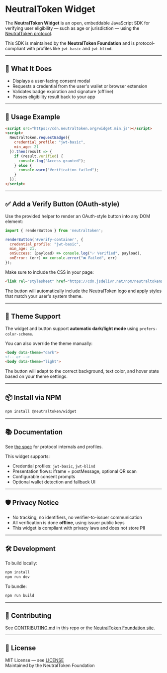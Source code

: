 # NeutralToken Widget

The **NeutralToken Widget** is an open, embeddable JavaScript SDK for verifying user eligibility — such as age or jurisdiction — using the [NeutralToken protocol](https://github.com/neutraltoken/neutraltoken-spec).

This SDK is maintained by the **NeutralToken Foundation** and is protocol-compliant with profiles like `jwt-basic` and `jwt-blind`.

---

## 🚀 What It Does

- Displays a user-facing consent modal
- Requests a credential from the user's wallet or browser extension
- Validates badge expiration and signature (offline)
- Passes eligibility result back to your app

---

## 🧩 Usage Example

```html
<script src="https://cdn.neutraltoken.org/widget.min.js"></script>
<script>
  NeutralToken.requestBadge({
    credential_profile: "jwt-basic",
    min_age: 21
  }).then(result => {
    if (result.verified) {
      console.log("Access granted");
    } else {
      console.warn("Verification failed");
    }
  });
</script>
```

---

## ✅ Add a Verify Button (OAuth-style)

Use the provided helper to render an OAuth-style button into any DOM element:

```js
import { renderButton } from 'neutraltoken';

renderButton('#verify-container', {
  credential_profile: "jwt-basic",
  min_age: 21,
  onSuccess: (payload) => console.log("✅ Verified", payload),
  onError: (err) => console.error("❌ Failed", err)
});
```

Make sure to include the CSS in your page:

```html
<link rel="stylesheet" href="https://cdn.jsdelivr.net/npm/neutraltoken@latest/dist/neutraltoken.css" />
```

The button will automatically include the NeutralToken logo and apply styles that match your user's system theme.

---

## 🎨 Theme Support

The widget and button support **automatic dark/light mode** using `prefers-color-scheme`.

You can also override the theme manually:

```html
<body data-theme="dark">
<!-- or -->
<body data-theme="light">
```

The button will adapt to the correct background, text color, and hover state based on your theme settings.

---

## 📦 Install via NPM

```bash
npm install @neutraltoken/widget
```

---

## 📚 Documentation

See [the spec](https://github.com/neutraltoken/neutraltoken-spec) for protocol internals and profiles.

This widget supports:

- Credential profiles: `jwt-basic`, `jwt-blind`
- Presentation flows: iframe + postMessage, optional QR scan
- Configurable consent prompts
- Optional wallet detection and fallback UI

---

## 🛡 Privacy Notice

- No tracking, no identifiers, no verifier-to-issuer communication
- All verification is done **offline**, using issuer public keys
- This widget is compliant with privacy laws and does not store PII

---

## 🛠 Development

To build locally:

```bash
npm install
npm run dev
```

To bundle:

```bash
npm run build
```

---

## 🤝 Contributing

See [CONTRIBUTING.md](CONTRIBUTING.md) in this repo or the [NeutralToken Foundation site](https://neutraltoken.org/community).

---

## 📝 License

MIT License — see [LICENSE](LICENSE)  
Maintained by the NeutralToken Foundation
